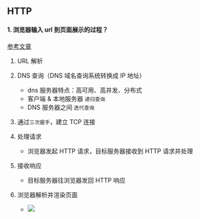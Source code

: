 ## HTTP
#### 1. 浏览器输入 url 到页面展示的过程？
[参考文章](https://juejin.cn/post/6844904054074654728#comment)
  1. URL 解析
  2. DNS 查询（DNS 域名查询系统转换成 IP 地址）
      - dns 服务器特点：高可用、高并发、分布式
      - 客户端 & 本地服务器 `递归查询`
      - DNS 服务器之间 `迭代查询`  

  3. 通过`三次握手`，建立 TCP 连接

  4. 处理请求
      - 浏览器发起 HTTP 请求，目标服务器接收到 HTTP 请求并处理

  5. 接收响应
      - 目标服务器往浏览器发回 HTTP 响应

  6. 浏览器解析并渲染页面
      - ![](https://images.vrm.cn/ox/2022/06/08/浏览器渲染.png)
